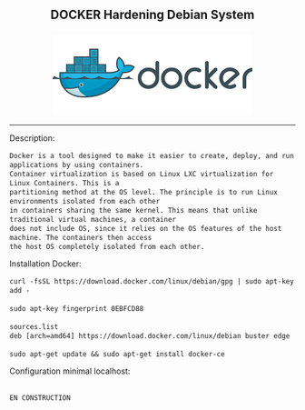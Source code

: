 
<b><p align="center">DOCKER Hardening Debian System</p></b>
----------------------------------------

<p align="center">
  <img src="../files/docker.png"/>
</p>


----------------------------------------

Description:

```
Docker is a tool designed to make it easier to create, deploy, and run applications by using containers.
Container virtualization is based on Linux LXC virtualization for Linux Containers. This is a 
partitioning method at the OS level. The principle is to run Linux environments isolated from each other
in containers sharing the same kernel. This means that unlike traditional virtual machines, a container 
does not include OS, since it relies on the OS features of the host machine. The containers then access 
the host OS completely isolated from each other.

```
Installation Docker:

```
curl -fsSL https://download.docker.com/linux/debian/gpg | sudo apt-key add -

sudo apt-key fingerprint 0EBFCD88

sources.list
deb [arch=amd64] https://download.docker.com/linux/debian buster edge

sudo apt-get update && sudo apt-get install docker-ce

```
Configuration minimal localhost:

```

EN CONSTRUCTION

```

